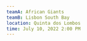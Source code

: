 ```yaml
---
teamA: African Giants
teamB: Lisbon South Bay
location: Quinta dos Lombos
time: July 10, 2022 2:00 PM
---
```

